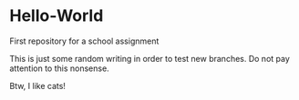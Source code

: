 # Hello-World
First repository for a school assignment

This is just some random writing in order to test new branches.
Do not pay attention to this nonsense.

Btw, I like cats!
